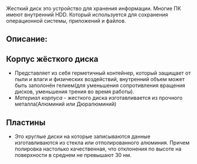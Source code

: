   
Жесткий диск это устройство для хранения информации. Многие ПК имеют внутренний HDD. Который используется для сохранения операционной системы, приложений и файлов.  

## Описание:  
## Корпус жёсткого диска  

- Представляет из себя герметичный контейнер, который защищает от пыли и влаги и физических воздействий, внутренний объем может быть заполонён гелием(для уменьшения сопротивления вращения дисков, уменьшения трения во время работы).  
- *Материал корпуса* - жесткого диска изготавливается из прочного металла(Алюминий или Дюралюминий)  
## Пластины  
- Это круглые диски на которые записываются данные изготавливаются из стекла или отполированного алюминия. Причем полировка настолько качественная, что отклонения по высоте на поверхности в среднем не превышают 30 нм.
